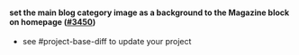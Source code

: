 #### set the main blog category image as a background to the Magazine block on homepage ([#3450](https://github.com/shopsys/shopsys/pull/3450))

- see #project-base-diff to update your project
